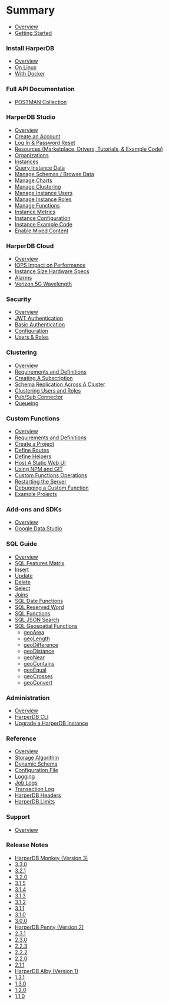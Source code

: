 # Summary

* [Overview](docs/getting-started/developer-documentation.md)
* [Getting Started](docs/getting-started/getting-started.md)

### Install HarperDB
* [Overview](docs/install-harperdb/index.md)
* [On Linux](docs/install-harperdb/linux.md)
* [With Docker](docs/install-harperdb/docker.md)

### Full API Documentation
* [POSTMAN Collection](https://api.harperdb.io)

### HarperDB Studio
* [Overview](../harperdb-studio/index.md)
* [Create an Account]()
* [Log In & Password Reset]()
* [Resources (Marketplace, Drivers, Tutorials, & Example Code)]()
* [Organizations]()
* [Instances]()
* [Query Instance Data]()
* [Manage Schemas / Browse Data]()
* [Manage Charts]()
* [Manage Clustering]()
* [Manage Instance Users]()
* [Manage Instance Roles]()
* [Manage Functions]()
* [Instance Metrics]()
* [Instance Configuration]()
* [Instance Example Code]()
* [Enable Mixed Content]()

### HarperDB Cloud
* [Overview](../harperdb-cloud/index.md)
* [IOPS Impact on Performance]()
* [Instance Size Hardware Specs]()
* [Alarms]()
* [Verizon 5G Wavelength]()

### Security
* [Overview](../security/index.md)
* [JWT Authentication]()
* [Basic Authentication]()
* [Configuration]()
* [Users & Roles]()

### Clustering
* [Overview](../clustering/index.md)
* [Requirements and Definitions]()
* [Creating A Subscription]()
* [Schema Replication Across A Cluster]()
* [Clustering Users and Roles]()
* [Pub/Sub Connector]()
* [Queueing]()

### Custom Functions
* [Overview](../custom-functions/index.md)
* [Requirements and Definitions]()
* [Create a Project]()
* [Define Routes]()
* [Define Helpers]()
* [Host A Static Web UI]()
* [Using NPM and GIT]()
* [Custom Functions Operations]()
* [Restarting the Server]()
* [Debugging a Custom Function]()
* [Example Projects]()

### Add-ons and SDKs
* [Overview](../add-ons-and-sdks/index.md)
* [Google Data Studio]()

### SQL Guide
* [Overview](../sql-guide/index.md)
* [SQL Features Matrix]()
* [Insert]()
* [Update]()
* [Delete]()
* [Select]()
* [Joins]()
* [SQL Date Functions]()
* [SQL Reserved Word]()
* [SQL Functions]()
* [SQL JSON Search]()
* [SQL Geospatial Functions]()
  * [geoArea]()
  * [geoLength]()
  * [geoDifference]()
  * [geoDistance]()
  * [geoNear]()
  * [geoContains]()
  * [geoEqual]()
  * [geoCrosses]()
  * [geoConvert]()

### Administration
* [Overview](../administration/index.md)
* [HarperDB CLI]()
* [Upgrade a HarperDB Instance]()

### Reference
* [Overview](../reference/index.md)
* [Storage Algorithm]()
* [Dynamic Schema]()
* [Configuration File]()
* [Logging]()
* [Job Logs]() 
* [Transaction Log]() 
* [HarperDB Headers]() 
* [HarperDB Limits]()

### Support
* [Overview](../support/index.md)

### Release Notes
* [HarperDB Monkey (Version 3)](../release-notes/3.Monkey.md)
* [3.3.0](../release-notes/3.3.0.md)
* [3.2.1]()
* [3.2.0]()
* [3.1.5]()
* [3.1.4]()
* [3.1.3]()
* [3.1.2]()
* [3.1.1]()
* [3.1.0]()
* [3.0.0]()
* [HarperDB Penny (Version 2)](../release-notes/2.Penny.md)
* [2.3.1]()
* [2.3.0]()
* [2.2.3]()
* [2.2.2]()
* [2.2.0]()
* [2.1.1]()
* [HarperDB Alby (Version 1)](../release-notes/1.Alby.md)
* [1.3.1]()
* [1.3.0]()
* [1.2.0]()
* [1.1.0]()
